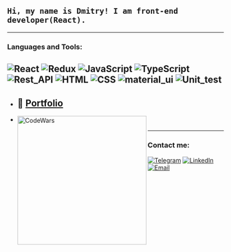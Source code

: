 ## `Hi, my name is Dmitry! I am front-end developer(React).`

---
### Languages and Tools:
![React](https://img.shields.io/badge/-React-134076?style=for-the-badge&logo=react)
![Redux](https://img.shields.io/badge/-Redux-134076?style=for-the-badge&logo=Redux)
![JavaScript](https://img.shields.io/badge/-JavaScript-134076?style=for-the-badge&logo=JavaScript)
![TypeScript](https://img.shields.io/badge/-TypeScript-134076?style=for-the-badge&logo=TypeScript&logoColor=ffff00)
![Rest_API](https://img.shields.io/badge/-Rest_API-134076?style=for-the-badge&logo=TypeScript&logoColor=ffff00)
![HTML](https://img.shields.io/badge/-HTML-134076?style=for-the-badge&logo=html5)
![CSS](https://img.shields.io/badge/-CSS-134076?style=for-the-badge&logo=CSS3)
![material_ui](https://img.shields.io/badge/-material_ui-134076?style=for-the-badge&logo)
![Unit_test](https://img.shields.io/badge/-Unit_test-134076?style=for-the-badge&logo)
---
- ## 💼 [Portfolio](https://DmitryDor.github.io/myPartfolio)

    
- [<img align="left" alt="CodeWars" width="300px" src="https://www.codewars.com/users/DmitryDor/badges/large"/>](https://www.codewars.com/users/DmitryDor)

___
### Contact me:
[![Telegram](https://img.shields.io/badge/-Telegram-134076?style=for-the-badge&logo=Telegram)](https://t.me/DmitryDoroshenko)
[![LinkedIn](https://img.shields.io/badge/-LinkedIn-134076?style=for-the-badge&logo=LinkedIn)](https://www.linkedin.com/in/dmitry-doroshenko80)
[![Email](https://img.shields.io/badge/-Email-134076?style=for-the-badge&logo=Email)](mailto:dmitrydoroshenko80@gmail.com)

